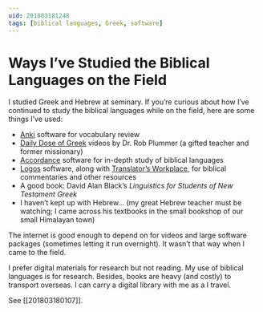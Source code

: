 ```yaml
---
uid: 201803181248
tags: [biblical languages, Greek, software]
---
```


# Ways I’ve Studied the Biblical Languages on the Field

I studied Greek and Hebrew at seminary. If you’re curious about how I’ve continued to study the biblical languages while on the field, here are some things I’ve used:

- [Anki](http://ankisrs.net) software for vocabulary review
- [Daily Dose of Greek](http://dailydoseofgreek.com) videos by Dr. Rob Plummer (a gifted teacher and former missionary)
- [Accordance](https://www.accordancebible.com) software for in-depth study of biblical languages
- [Logos](https://www.logos.com) software, along with [Translator’s Workplace](https://www.sil.org/resources/publications/tw), for biblical commentaries and other resources
- A good book: David Alan Black’s *Linguistics for Students of New Testament Greek*
- I haven’t kept up with Hebrew… (my great Hebrew teacher must be watching; I came across his textbooks in the small bookshop of our small Himalayan town)

The internet is good enough to depend on for videos and large software packages (sometimes letting it run overnight). It wasn’t that way when I came to the field.

I prefer digital materials for research but not reading. My use of biblical languages is for research. Besides, books are heavy (and costly) to transport overseas. I can carry a digital library with me as a I travel.

See [[201803180107]].
